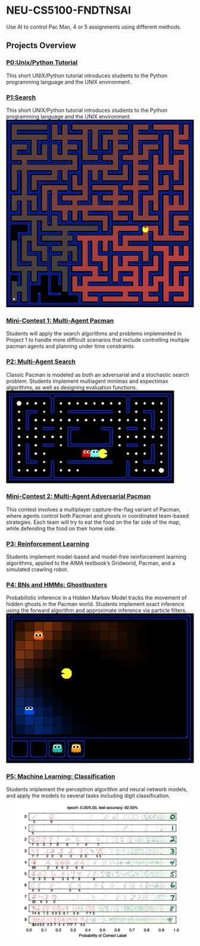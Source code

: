 # NEU-CS5100-FNDTNSAI
Use AI to control Pac Man, 4 or 5 assignments using different methods.
## Projects Overview
### [P0:Unix/Python Tutorial](https://inst.eecs.berkeley.edu/~cs188/fa19/project0/)
This short UNIX/Python tutorial introduces students to the Python programming language and the UNIX environment.
### [P1:Search](https://inst.eecs.berkeley.edu/~cs188/fa19/project1/)
This short UNIX/Python tutorial introduces students to the Python programming language and the UNIX environment.
![UI V2](https://github.com/puppy-milo/NEU-CS5100-FNDTNSAI/blob/main/Photos/Project1/maze.png)
### [Mini-Contest 1: Multi-Agent Pacman](https://inst.eecs.berkeley.edu/~cs188/fa19/minicontest1/)
Students will apply the search algorithms and problems implemented in Project 1 to handle more difficult scenarios that include controlling multiple pacman agents and planning under time constraints
### [P2: Multi-Agent Search](https://inst.eecs.berkeley.edu/~cs188/fa19/project2/)
Classic Pacman is modeled as both an adversarial and a stochastic search problem. Students implement multiagent minimax and expectimax algorithms, as well as designing evaluation functions.
![UI V2](https://github.com/puppy-milo/NEU-CS5100-FNDTNSAI/blob/main/Photos/Project2/pacman_multi_agent.png)
### [Mini-Contest 2: Multi-Agent Adversarial Pacman](https://inst.eecs.berkeley.edu/~cs188/fa19/minicontest2/)
This contest involves a multiplayer capture-the-flag variant of Pacman, where agents control both Pacman and ghosts in coordinated team-based strategies. Each team will try to eat the food on the far side of the map, while defending the food on their home side.
### [P3: Reinforcement Learning](https://inst.eecs.berkeley.edu/~cs188/fa19/project3/)
Students implement model-based and model-free reinforcement learning algorithms, applied to the AIMA textbook’s Gridworld, Pacman, and a simulated crawling robot.
### [P4: BNs and HMMs: Ghostbusters](https://inst.eecs.berkeley.edu/~cs188/fa19/project4/)
Probabilistic inference in a Hidden Markov Model tracks the movement of hidden ghosts in the Pacman world. Students implement exact inference using the forward algorithm and approximate inference via particle filters.
![UI V2](https://github.com/puppy-milo/NEU-CS5100-FNDTNSAI/blob/main/Photos/Project4/busters.png)
### [P5: Machine Learning: Classification](https://inst.eecs.berkeley.edu/~cs188/fa19/project5/)
Students implement the perceptron algorithm and neural network models, and apply the models to several tasks including digit classification.
![UI V2](https://github.com/puppy-milo/NEU-CS5100-FNDTNSAI/blob/main/Photos/Project5/ml_project_teaser.png)
